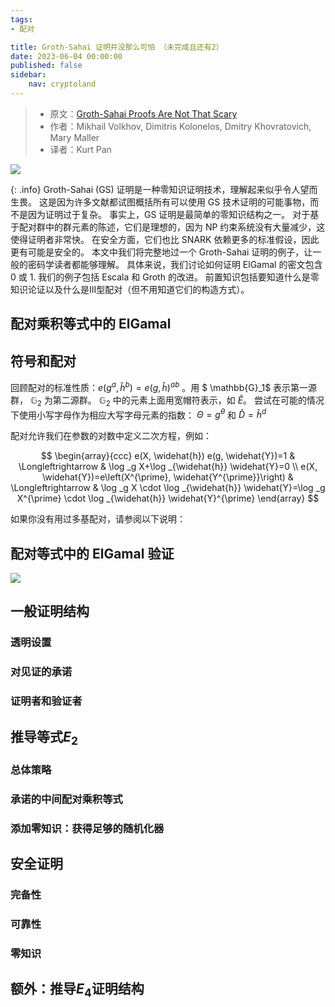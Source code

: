 ```yaml
---
tags:
- 配对

title: Groth-Sahai 证明并没那么可怕 （未完成且还有2）
date: 2023-06-04 00:00:00
published: false
sidebar:
    nav: cryptoland
---
```


> - 原文：[Groth-Sahai Proofs Are Not That Scary](https://crypto.ethereum.org/blog/groth-sahai-blogpost)
> - 作者：Mikhail Volkhov, Dimitris Kolonelos, Dmitry Khovratovich, Mary Maller
> - 译者：Kurt Pan


![](https://crypto.ethereum.org/images/posts/groth-sahai-explainer/armchairs.png)

{: .info}
Groth-Sahai (GS) 证明是一种零知识证明技术，理解起来似乎令人望而生畏。 这是因为许多文献都试图概括所有可以使用 GS 技术证明的可能事物，而不是因为证明过于复杂。 事实上，GS 证明是最简单的零知识结构之一。 对于基于配对群中的群元素的陈述，它们是理想的，因为 NP 约束系统没有大量减少，这使得证明者非常快。 在安全方面，它们也比 SNARK 依赖更多的标准假设，因此更有可能是安全的。
本文中我们将完整地过一个 Groth-Sahai 证明的例子，让一般的密码学读者都能够理解。 
具体来说，我们讨论如何证明 ElGamal 的密文包含 0 或 1.
我们的例子包括 Escala 和 Groth 的改进。 
前置知识包括要知道什么是零知识论证以及什么是III型配对（但不用知道它们的构造方式）。



<!--more-->

## 配对乘积等式中的 ElGamal
## 符号和配对
回顾配对的标准性质：$e\left(g^a, \widehat{h}^b\right)=e(g, \widehat{h})^{a b}$ 。用 $ \mathbb{G}_1$ 表示第一源群， $\mathbb{G}_2$ 为第二源群。 $\mathbb{G}_2$ 中的元素上面用宽帽符表示，如 $\widehat{E}$。 尝试在可能的情况下使用小写字母作为相应大写字母元素的指数： $\Theta=g^\theta$ 和 $\widehat{D}=\widehat{h}^d$ 

配对允许我们在参数的对数中定义二次方程，例如：

$$
\begin{array}{ccc}
e(X, \widehat{h}) e(g, \widehat{Y})=1 & \Longleftrightarrow & \log _g X+\log _{\widehat{h}} \widehat{Y}=0 \\
e(X, \widehat{Y})=e\left(X^{\prime}, \widehat{Y^{\prime}}\right) & \Longleftrightarrow & \log _g X \cdot \log _{\widehat{h}} \widehat{Y}=\log _g X^{\prime} \cdot \log _{\widehat{h}} \widehat{Y}^{\prime}
\end{array}
$$


如果你没有用过多基配对，请参阅以下说明：
## 配对等式中的 ElGamal 验证

![](https://crypto.ethereum.org/images/posts/groth-sahai-explainer/figure-1.png)

## 一般证明结构
### 透明设置
### 对见证的承诺
### 证明者和验证者

## 推导等式$E_2$
### 总体策略
### 承诺的中间配对乘积等式
### 添加零知识：获得足够的随机化器

## 安全证明
### 完备性
### 可靠性
### 零知识

## 额外：推导$E_4$证明结构
